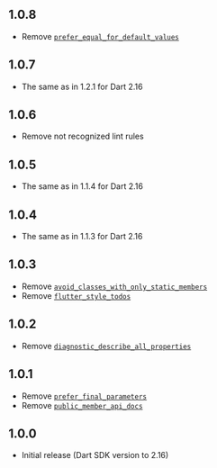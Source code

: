 ## 1.0.8

* Remove [`prefer_equal_for_default_values`](https://dart-lang.github.io/linter/lints/prefer_equal_for_default_values.html)

## 1.0.7

* The same as in 1.2.1 for Dart 2.16

## 1.0.6

* Remove not recognized lint rules

## 1.0.5

* The same as in 1.1.4 for Dart 2.16

## 1.0.4

* The same as in 1.1.3 for Dart 2.16

## 1.0.3

* Remove [`avoid_classes_with_only_static_members`](https://dart-lang.github.io/linter/lints/avoid_classes_with_only_static_members.html)
* Remove [`flutter_style_todos`](https://dart-lang.github.io/linter/lints/flutter_style_todos.html)

## 1.0.2

* Remove [`diagnostic_describe_all_properties`](https://dart-lang.github.io/linter/lints/diagnostic_describe_all_properties.html)

## 1.0.1

* Remove [`prefer_final_parameters`](https://dart-lang.github.io/linter/lints/prefer_final_parameters.html)
* Remove [`public_member_api_docs`](https://dart-lang.github.io/linter/lints/public_member_api_docs.html)

## 1.0.0

* Initial release (Dart SDK version to 2.16)
